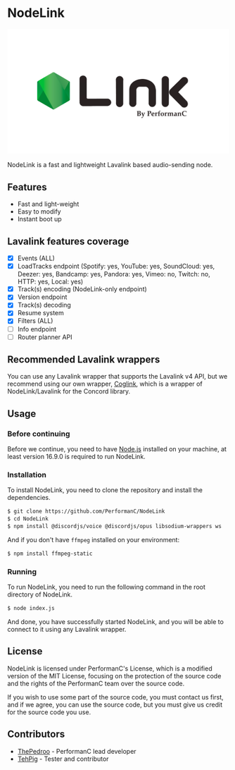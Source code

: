 # NodeLink

![alt text](images/Nodelink.png "NodeLink")

NodeLink is a fast and lightweight Lavalink based audio-sending node.

## Features

- Fast and light-weight
- Easy to modify
- Instant boot up

## Lavalink features coverage

- [x] Events (ALL)
- [x] LoadTracks endpoint (Spotify: yes, YouTube: yes, SoundCloud: yes, Deezer: yes, Bandcamp: yes, Pandora: yes, Vimeo: no, Twitch: no, HTTP: yes, Local: yes)
- [x] Track(s) encoding (NodeLink-only endpoint)
- [x] Version endpoint
- [x] Track(s) decoding
- [x] Resume system
- [x] Filters (ALL)
- [ ] Info endpoint
- [ ] Router planner API

## Recommended Lavalink wrappers

You can use any Lavalink wrapper that supports the Lavalink v4 API, but we recommend using our own wrapper, [Coglink](https://github.com/PerformanC/Coglink), which is a wrapper of NodeLink/Lavalink for the Concord library.

## Usage

### Before continuing

Before we continue, you need to have [Node.js](https://nodejs.org) installed on your machine, at least version 16.9.0 is required to run NodeLink.

### Installation

To install NodeLink, you need to clone the repository and install the dependencies.

```bash
$ git clone https://github.com/PerformanC/NodeLink
$ cd NodeLink
$ npm install @discordjs/voice @discordjs/opus libsodium-wrappers ws
```

And if you don't have `ffmpeg` installed on your environment:

```bash
$ npm install ffmpeg-static
```

### Running

To run NodeLink, you need to run the following command in the root directory of NodeLink.

```bash
$ node index.js
```

And done, you have successfully started NodeLink, and you will be able to connect to it using any Lavalink wrapper.

## License

NodeLink is licensed under PerformanC's License, which is a modified version of the MIT License, focusing on the protection of the source code and the rights of the PerformanC team over the source code.

If you wish to use some part of the source code, you must contact us first, and if we agree, you can use the source code, but you must give us credit for the source code you use.

## Contributors

* [ThePedroo](https://github.com/ThePedroo) - PerformanC lead developer
* [TehPig](https://github.com/TehPig) - Tester and contributor
